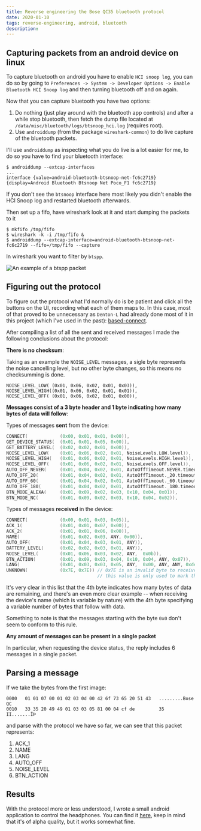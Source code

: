 ```yaml
---
title: Reverse engineering the Bose QC35 bluetooth protocol
date: 2020-01-10
tags: reverse-engineering, android, bluetooth
description: 
---
```




## Capturing packets from an android device on linux
To capture bluetooth on android you have to enable `HCI snoop log`, you can do
so by going to `Preferences -> System -> Developer Options -> Enable Bluetooth HCI Snoop log`
and then turning bluetooth off and on again.

Now that you can capture bluetooth you have two options:

1. Do nothing (just play around with the bluetooth app controls) and after a while stop bluetooth, then fetch the dump file located at `/data/misc/bluetooth/logs/btsnoop_hci.log` (requires root).
2. Use `androiddump` (from the package `wireshark-common`) to do live capture of the bluetooth packets.


I'll use `androiddump` as inspecting what you do live is a lot easier for me, to
do so you have to find your bluetooth interface:

```
$ androiddump --extcap-interfaces
...
interface {value=android-bluetooth-btsnoop-net-fc6c2719}{display=Android Bluetooth Btsnoop Net Poco_F1 fc6c2719}
```

If you don't see the `btsnoop` interface here most likely you didn't enable the
HCI Snoop log and restarted bluetooth afterwards.

Then set up a fifo, have wireshark look at it and start dumping the packets to it

```
$ mkfifo /tmp/fifo
$ wireshark -k -i /tmp/fifo &
$ androiddump --extcap-interface=android-bluetooth-btsnoop-net-fc6c2719 --fifo=/tmp/fifo --capture
```

In wireshark you want to filter by `btspp`. 

![An example of a btspp packet](/images/reverse-engineering-bose-qc35/wireshark-device-status.png)


## Figuring out the protocol

To figure out the protocol what I'd normally do is be patient and click all the
buttons on the UI, recording what each of them maps to. In this case, most of
that proved to be unnecessary as `Denton-L` had already done most of it in this
project (which I've used in the past): [based-connect](https://github.com/Denton-L/based-connect/).

After compiling a list of all the sent and received messages I made the
following conclusions about the protocol:


**There is no checksum**:

Taking as an example the `NOISE_LEVEL` messages, a sigle byte represents the
noise cancelling level, but no other byte changes, so this means no
checksumming is done.

```
NOISE_LEVEL_LOW( (0x01, 0x06, 0x02, 0x01, 0x03)),
NOISE_LEVEL_HIGH((0x01, 0x06, 0x02, 0x01, 0x01)),
NOISE_LEVEL_OFF( (0x01, 0x06, 0x02, 0x01, 0x00)),
```

**Messages consist of a 3 byte header and 1 byte indicating how many bytes of
data will follow**:

Types of messages **sent** from the device:
```kotlin
CONNECT(            (0x00, 0x01, 0x01, 0x00)),
GET_DEVICE_STATUS(  (0x01, 0x01, 0x05, 0x00)),
GET_BATTERY_LEVEL(  (0x02, 0x02, 0x01, 0x00)),
NOISE_LEVEL_LOW(    (0x01, 0x06, 0x02, 0x01, NoiseLevels.LOW.level)),
NOISE_LEVEL_HIGH(   (0x01, 0x06, 0x02, 0x01, NoiseLevels.HIGH.level)),
NOISE_LEVEL_OFF(    (0x01, 0x06, 0x02, 0x01, NoiseLevels.OFF.level)),
AUTO_OFF_NEVER(     (0x01, 0x04, 0x02, 0x01, AutoOffTimeout.NEVER.timeout)),
AUTO_OFF_20(        (0x01, 0x04, 0x02, 0x01, AutoOffTimeout._20.timeout)),
AUTO_OFF_60(        (0x01, 0x04, 0x02, 0x01, AutoOffTimeout._60.timeout)),
AUTO_OFF_180(       (0x01, 0x04, 0x02, 0x01, AutoOffTimeout._180.timeout)),
BTN_MODE_ALEXA(     (0x01, 0x09, 0x02, 0x03, 0x10, 0x04, 0x01)),
BTN_MODE_NC(        (0x01, 0x09, 0x02, 0x03, 0x10, 0x04, 0x02)),
```

Types of messages **received** in the device:
```kotlin
CONNECT(            (0x00, 0x01, 0x03, 0x05)),
ACK_1(              (0x01, 0x01, 0x07, 0x00)),
ACK_2(              (0x01, 0x01, 0x06, 0x00)),
NAME(               (0x01, 0x02, 0x03, ANY, 0x00)),
AUTO_OFF(           (0x01, 0x04, 0x03, 0x01, ANY)),
BATTERY_LEVEL(      (0x02, 0x02, 0x03, 0x01, ANY)),
NOISE_LEVEL(        (0x01, 0x06, 0x03, 0x02, ANY,  0x0b)),
BTN_ACTION(         (0x01, 0x09, 0x03, 0x04, 0x10, 0x04, ANY, 0x07)),
LANG(               (0x01, 0x03, 0x03, 0x05, ANY,  0x00, ANY, ANY, 0xde)),
UNKNOWN(            (0x7E, 0x7E)) // 0x7E is an invalid byte to receive
                                  // this value is only used to mark that we could not parse anything
```
It's very clear in this list that the 4th byte indicates how many bytes of data
are remaining, and there's an even more clear example -- when receiving the
device's name (which is variable by nature) with the 4th byte specifying a
variable number of bytes that follow with data.

Something to note is that the messages starting with the byte `0x0` don't seem
to conform to this rule.

**Any amount of messages can be present in a single packet**

In particular, when requesting the device status, the reply includes 6 messages
in a single packet.

## Parsing a message 

If we take the bytes from the first image:
```
0000   01 01 07 00 01 02 03 0d 00 42 6f 73 65 20 51 43   .........Bose QC
0010   33 35 20 49 49 01 03 03 05 81 00 04 cf de         35 II.......ÏÞ
```

and parse with the protocol we have so far, we can see that this packet represents:

1. ACK\_1
2. NAME
3. LANG
4. AUTO\_OFF
5. NOISE\_LEVEL
6. BTN\_ACTION


## Results

With the protocol more or less understood, I wrote a small android
application to control the headphones. You can find it [here](https://github.com/DavidVentura/Bose_QC35_Android), keep in mind that it's of alpha quality, but it works somewhat fine.
